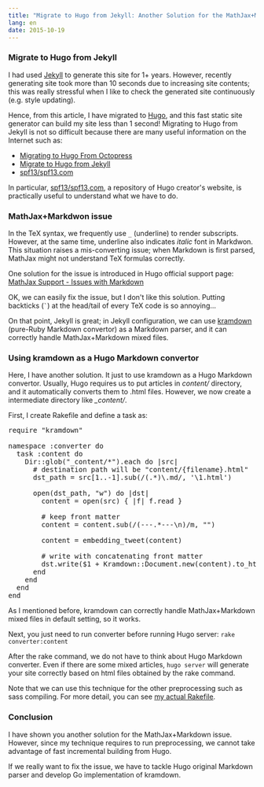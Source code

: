 ```yaml
---
title: "Migrate to Hugo from Jekyll: Another Solution for the MathJax+Markdown Issue"
lang: en
date: 2015-10-19
---
```


### Migrate to Hugo from Jekyll

I had used [Jekyll](https://github.com/jekyll/jekyll) to generate this site for 1+ years. However, recently generating site took more than 10 seconds due to increasing site contents; this was really stressful when I like to check the generated site continuously (e.g. style updating).

Hence, from this article, I have migrated to [Hugo](https://github.com/spf13/hugo), and this fast static site generator can build my site less than 1 second! Migrating to Hugo from Jekyll is not so difficult because there are many useful information on the Internet such as:

- [Migrating to Hugo From Octopress](https://gohugo.io/tutorials/migrate-from-jekyll/)
- [Migrate to Hugo from Jekyll](http://nathanleclaire.com/blog/2014/12/22/migrating-to-hugo-from-octopress/)
- [spf13/spf13.com](https://github.com/spf13/spf13.com)

In particular, [spf13/spf13.com](https://github.com/spf13/spf13.com), a repository of Hugo creator's website, is practically useful to understand what we have to do.

### MathJax+Markdwon issue

In the TeX syntax, we frequently use ```_``` (underline) to render subscripts. However, at the same time, underline also indicates *italic* font in Markdwon. This situation raises a mis-converting issue; when Markdown is first parsed, MathJax might not understand TeX formulas correctly.

One solution for the issue is introduced in Hugo official support page: [MathJax Support - Issues with Markdown](http://gohugo.io/tutorials/mathjax/#issues-with-markdown:d97e838dbdddd8f0d2665b07f195e51f)

OK, we can easily fix the issue, but I don't like this solution. Putting backticks (`````` ` ``````) at the head/tail of every TeX code is so annoying...

On that point, Jekyll is great; in Jekyll configuration, we can use [kramdown](http://kramdown.gettalong.org/) (pure-Ruby Markdown convertor) as a Markdown parser, and it can correctly handle MathJax+Markdown mixed files.

### Using kramdown as a Hugo Markdown convertor

Here, I have another solution. It just to use kramdown as a Hugo Markdown convertor. Usually, Hugo requires us to put articles in *content/* directory, and it automatically converts them to .html files. However, we now create a intermediate directory like *_content/*.

First, I create Rakefile and define a task as:

<pre class="prettyprint lang-ruby">
require "kramdown"

namespace :converter do
  task :content do
    Dir::glob("_content/*").each do |src|
      # destination path will be "content/{filename}.html"
      dst_path = src[1..-1].sub(/(.*)\.md/, '\1.html')
			
      open(dst_path, "w") do |dst|
        content = open(src) { |f| f.read }
				
        # keep front matter
        content = content.sub(/(---.*---\n)/m, "")
				
        content = embedding_tweet(content)

        # write with concatenating front matter
        dst.write($1 + Kramdown::Document.new(content).to_html)
      end
    end
  end
end
</pre>

As I mentioned before, kramdown can correctly handle MathJax+Markdown mixed files in default setting, so it works.

Next, you just need to run converter before running Hugo server: ```rake converter:content```

After the rake command, we do not have to think about Hugo Markdown converter. Even if there are some mixed articles, ```hugo server``` will generate your site correctly based on html files obtained by the rake command.

Note that we can use this technique for the other preprocessing such as sass compiling. For more detail, you can see [my actual Rakefile](https://github.com/takuti/takuti.me/blob/master/Rakefile
).

### Conclusion

I have shown you another solution for the MathJax+Markdown issue. However, since my technique requires to run preprocessing, we cannot take advantage of fast incremental building from Hugo.

If we really want to fix the issue, we have to tackle Hugo original Markdown parser and develop Go implementation of kramdown.